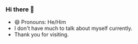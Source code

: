 ### Hi there 👋
- 😄 Pronouns: He/Him
- I don't have much to talk about myself currently.
- Thank you for visiting.
